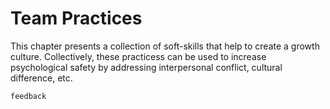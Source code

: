 # Team Practices

This chapter presents a collection of soft-skills that help to create a growth culture.
Collectively, these practicess can be used to increase psychological safety by addressing interpersonal conflict, cultural difference, etc. 

```{toctree}
feedback
```
